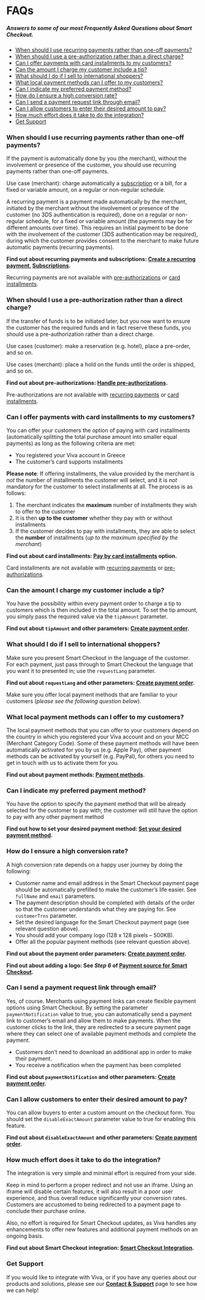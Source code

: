 # FAQs

##### Answers to some of our most **Frequently Asked Questions** about Smart Checkout.

- [When should I use recurring payments rather than one-off payments?](#when-should-i-use-recurring-payments-rather-than-one-off-payments)
- [When should I use a pre-authorization rather than a direct charge?](#when-should-i-use-a-pre-authorization-rather-than-a-direct-charge)
- [Can I offer payments with card installments to my customers?](#can-i-offer-payments-with-card-installments-to-my-customers)
- [Can the amount I charge my customer include a tip?](#can-the-amount-i-charge-my-customer-include-a-tip)
- [What should I do if I sell to international shoppers?](#what-should-i-do-if-i-sell-to-international-shoppers)
- [What local payment methods can I offer to my customers?](#what-local-payment-methods-can-i-offer-to-my-customers)
- [Can I indicate my preferred payment method?](#can-i-indicate-my-preferred-payment-method)
- [How do I ensure a high conversion rate?](#how-do-i-ensure-a-high-conversion-rate)
- [Can I send a payment request link through email?](#can-i-send-a-payment-request-link-through-email)
- [Can I allow customers to enter their desired amount to pay?](#can-i-allow-customers-to-enter-their-desired-amount-to-pay)
- [How much effort does it take to do the integration?](#how-much-effort-does-it-take-to-do-the-integration)
- [Get Support](#get-support)

### When should I use recurring payments rather than one-off payments?

If the payment is automatically done by you (the merchant), without the involvement or presence of the customer, you should use recurring payments rather than one-off payments.

Use case (merchant): charge automatically a [subscription](/payment-tools/subscriptions/) or a bill, for a fixed or variable amount, on a regular or non-regular schedule.

A recurring payment is a payment made automatically by the merchant, initiated by the merchant without the involvement or presence of the customer (no 3DS authentication is required), done on a regular or non-regular schedule, for a fixed or variable amount (the payments may be for different amounts over time). This requires an initial payment to be done with the involvement of the customer (3DS authentication may be required), during which the customer provides consent to the merchant to make future automatic payments (recurring payments).

**Find out about recurring payments and subscriptions: [Create a recurring payment](/tutorials-for-payments/create-a-recurring-payment/), [Subscriptions](/payment-tools/subscriptions/).**

Recurring payments are not available with [pre-authorizations](/tutorials-for-payments/handle-pre-authorizations) or [card installments](/tutorials/payments/handle-payments-with-installments/).

### When should I use a pre-authorization rather than a direct charge?

If the transfer of funds is to be initiated later, but you now want to ensure the customer has the required funds and in fact reserve these funds, you should use a pre-authorization rather than a direct charge.

Use cases (customer): make a reservation (e.g. hotel), place a pre-order, and so on.

Use cases (merchant): place a hold on the funds until the order is shipped, and so on.

**Find out about pre-authorizations: [Handle pre-authorizations](/tutorials-for-payments/handle-pre-authorizations/).**

Pre-authorizations are not available with [recurring payments](/tutorials-for-payments/create-a-recurring-payment) or [card installments](/tutorials/payments/handle-payments-with-installments/).

### Can I offer payments with card installments to my customers?

You can offer your customers the option of paying with card installments (automatically splitting the total purchase amount into smaller equal payments) as long as the following criteria are met:

- You registered your Viva account in Greece
- The customer’s card supports installments

**Please note**: If offering installments, the value provided by the merchant is _not_ the number of installments the customer will select, and it is _not_ mandatory for the customer to select installments at all. The process is as follows:

1.  The merchant indicates the **maximum** number of installments they wish to offer to the customer
2.  It is then **up to the customer** whether they pay with or without installments
3.  If the customer decides to pay with installments, they are able to select the **number** of installments (_up to the maximum specified by the merchant_)

**Find out about card installments: [Pay by card installments](/tutorials/payments/handle-payments-with-installments/) option.**

Card installments are not available with [recurring payments](/tutorials-for-payments/create-a-recurring-payment) or [pre-authorizations](/tutorials-for-payments/handle-pre-authorizations/).

### Can the amount I charge my customer include a tip?

You have the possibility within every payment order to charge a tip to customers which is then included in the total amount. To set the tip amount, you simply pass the required value via the `tipAmount` parameter.

**Find out about `tipAmount` and other parameters: [Create payment order](/apis-for-payments/payment-api/#tag/Payments/paths/~1checkout~1v2~1orders/post).**

### What should I do if I sell to international shoppers?

Make sure you present Smart Checkout in the language of the customer. For each payment, just pass through to Smart Checkout the language that you want it to presented in; use the `requestLang` parameter.

**Find out about `requestLang` and other parameters: [Create payment order](/apis-for-payments/payment-api/#tag/Payments/paths/~1checkout~1v2~1orders/post).**

Make sure you offer local payment methods that are familiar to your customers (_please see the following question below_).

### What local payment methods can I offer to my customers?

The local payment methods that you can offer to your customers depend on the country in which you registered your Viva account and on your MCC (Merchant Category Code). Some of these payment methods will have been automatically activated for you by us (e.g. Apple Pay), other payment methods can be activated by yourself (e.g. PayPal), for others you need to get in touch with us to activate them for you.

**Find out about payment methods: [Payment methods](/payment-methods/).**

### Can I indicate my preferred payment method?

You have the option to specify the payment method that will be already selected for the customer to pay with; the customer will still have the option to pay with any other payment method

**Find out how to set your desired payment method: [Set your desired payment method](/tutorials-for-payments/preferred-payment-method/).**

### How do I ensure a high conversion rate?

A high conversion rate depends on a happy user journey by doing the following:

- Customer name and email address in the Smart Checkout payment page should be automatically prefilled to make the customer’s life easier. See `fullName` and `email` parameters.
- The payment description should be completed with details of the order so that the customer understands what they are paying for. See `customerTrns` parameter.
- Set the desired language for the Smart Checkout payment page (see relevant question above).
- You should add your company logo (128 x 128 pixels – 500KB).
- Offer all the popular payment methods (see relevant question above).

**Find out about the payment order parameters: [Create payment order](/apis-for-payments/payment-api/#tag/Payments/paths/~1checkout~1v2~1orders/post).**

**Find out about adding a logo: See _Step 6_ of [Payment source for Smart Checkout](/getting-started/create-a-payment-source/payment-source-for-checkouts).**

### Can I send a payment request link through email?

Yes, of course. Merchants using payment links can create flexible payment options using Smart Checkout. By setting the parameter `paymentNotification` value to true, you can automatically send a payment link to customer’s email and allow them to make payments. When the customer clicks to the link, they are redirected to a secure payment page where they can select one of available payment methods and complete the payment.

- Customers don’t need to download an additional app in order to make their payment.
- You receive a notification when the payment has been completed

**Find out about `paymentNotification` and other parameters: [Create payment order](/tutorials-for-payments/create-a-payment-order).**

### Can I allow customers to enter their desired amount to pay?

You can allow buyers to enter a custom amount on the checkout form. You should set the `disableExactAmount` parameter value to true for enabling this feature.

**Find out about `disableExactAmount` and other parameters: [Create payment order](/tutorials-for-payments/create-a-payment-order).**

### How much effort does it take to do the integration?

The integration is very simple and minimal effort is required from your side.

Keep in mind to perform a proper redirect and not use an iframe. Using an iframe will disable certain features, it will also result in a poor user experience, and thus overall reduce significantly your conversion rates. Customers are accustomed to being redirected to a payment page to conclude their purchase online.

Also, no effort is required for Smart Checkout updates, as Viva handles any enhancements to offer new features and additional payment methods on an ongoing basis.

**Find out about Smart Checkout integration: [Smart Checkout Integration](/smart-checkout/smart-checkout-integration).**

### Get Support

If you would like to integrate with Viva, or if you have any queries about our products and solutions, please see our [**Contact & Support**](/get-support) page to see how we can help!
